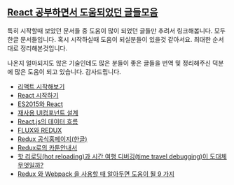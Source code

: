 ## [React 공부하면서 도움되었던 글들모음](http://witinweb.com/post/144650892442/react-%EA%B3%B5%EB%B6%80%ED%95%98%EB%A9%B4%EC%84%9C-%EB%8F%84%EC%9B%80%EB%90%98%EC%97%88%EB%8D%98-%EA%B8%80%EB%93%A4%EB%AA%A8%EC%9D%8C)

특히 시작할때 보았던 문서들 중 도움이 많이 되었던 글들만 추려서 링크해봅니다. 모두 한글 문서들입니다. 혹시 시작하실때 도움이 되실분들이 있을것 같아서요. 최대한 순서대로 정리해본것입니다.

나온지 얼마되지도 않은 기술인데도 많은 분들이 좋은 글들을 번역 및 정리해주신 덕분에 많은 도움이 되고 있습니다. 감사드립니다.

* [리액트 시작해보기](http://t.umblr.com/redirect?z=http%3A%2F%2Freactkr.github.io%2Freact%2Fdocs%2Fgetting-started-ko-KR.html&t=ZmFkYzZiYzU1ZTBjMjY1M2QzMjRjMTIxNTE5OWUxZDY0YTBiZDQ5MyxrWG9odEpPZg%3D%3D&b=t%3A38afnIjGKgKLdaQ_X_rQaA&p=http%3A%2F%2Fwitinweb.com%2Fpost%2F144650892442%2Freact-%EA%B3%B5%EB%B6%80%ED%95%98%EB%A9%B4%EC%84%9C-%EB%8F%84%EC%9B%80%EB%90%98%EC%97%88%EB%8D%98-%EA%B8%80%EB%93%A4%EB%AA%A8%EC%9D%8C&m=1)
* [React 시작하기](http://t.umblr.com/redirect?z=http%3A%2F%2Fwebframeworks.kr%2Ftutorials%2Freact%2Fgetting-started&t=YjkyZDFiYzJiZTRhMzJkZWRhODdmOWI5YTBjYzgxYjM5MTUxNGEzNyxrWG9odEpPZg%3D%3D&b=t%3A38afnIjGKgKLdaQ_X_rQaA&p=http%3A%2F%2Fwitinweb.com%2Fpost%2F144650892442%2Freact-%EA%B3%B5%EB%B6%80%ED%95%98%EB%A9%B4%EC%84%9C-%EB%8F%84%EC%9B%80%EB%90%98%EC%97%88%EB%8D%98-%EA%B8%80%EB%93%A4%EB%AA%A8%EC%9D%8C&m=1)
* [ES2015와 React](http://t.umblr.com/redirect?z=http%3A%2F%2Fwebframeworks.kr%2Ftutorials%2Freact%2Fes2015-react%2F&t=ZDcxMWZhNDA3ZTE3MmU0NGQ5YTUxZTYzYzRiNDQ3ZDEwOWE5YTk3YSxrWG9odEpPZg%3D%3D&b=t%3A38afnIjGKgKLdaQ_X_rQaA&p=http%3A%2F%2Fwitinweb.com%2Fpost%2F144650892442%2Freact-%EA%B3%B5%EB%B6%80%ED%95%98%EB%A9%B4%EC%84%9C-%EB%8F%84%EC%9B%80%EB%90%98%EC%97%88%EB%8D%98-%EA%B8%80%EB%93%A4%EB%AA%A8%EC%9D%8C&m=1)
* [재사용 UI컴포넌트 설계](http://t.umblr.com/redirect?z=http%3A%2F%2Freadme.skplanet.com%2F%3Fp%3D12611&t=MTEzZmVhZjA2ZGU4NDUzMmZmMzFkN2I5NmFlYWI0ZmVmZTYxNzBmOSxrWG9odEpPZg%3D%3D&b=t%3A38afnIjGKgKLdaQ_X_rQaA&p=http%3A%2F%2Fwitinweb.com%2Fpost%2F144650892442%2Freact-%EA%B3%B5%EB%B6%80%ED%95%98%EB%A9%B4%EC%84%9C-%EB%8F%84%EC%9B%80%EB%90%98%EC%97%88%EB%8D%98-%EA%B8%80%EB%93%A4%EB%AA%A8%EC%9D%8C&m=1)
* [React.js의 데이터 흐름](http://t.umblr.com/redirect?z=http%3A%2F%2Fwebframeworks.kr%2Ftutorials%2Freact%2Freact-dataflow&t=OGY2MTk0MmRiZmZlMmEyMWNmOWY2ZTIyODcxMGJkNjBlMjNiOGY2MSxrWG9odEpPZg%3D%3D&b=t%3A38afnIjGKgKLdaQ_X_rQaA&p=http%3A%2F%2Fwitinweb.com%2Fpost%2F144650892442%2Freact-%EA%B3%B5%EB%B6%80%ED%95%98%EB%A9%B4%EC%84%9C-%EB%8F%84%EC%9B%80%EB%90%98%EC%97%88%EB%8D%98-%EA%B8%80%EB%93%A4%EB%AA%A8%EC%9D%8C&m=1)
* [FLUX와 REDUX](http://t.umblr.com/redirect?z=https%3A%2F%2Ftaegon.kim%2Farchives%2F5288&t=NjBiODU5NWZmYWQ2N2QwZjc2NmExMDRiODMwMzg1MDQ5YTA0NGE3OCxrWG9odEpPZg%3D%3D&b=t%3A38afnIjGKgKLdaQ_X_rQaA&p=http%3A%2F%2Fwitinweb.com%2Fpost%2F144650892442%2Freact-%EA%B3%B5%EB%B6%80%ED%95%98%EB%A9%B4%EC%84%9C-%EB%8F%84%EC%9B%80%EB%90%98%EC%97%88%EB%8D%98-%EA%B8%80%EB%93%A4%EB%AA%A8%EC%9D%8C&m=1)
* [Redux 공식홈페이지\(한글\)](http://t.umblr.com/redirect?z=http%3A%2F%2Fdobbit.github.io%2Fredux%2F&t=YjU1N2Q3YTdmMTY3ZTliZmE1ZWViOTc4YzkwYWIzMGY1ZmFmOThlMSxrWG9odEpPZg%3D%3D&b=t%3A38afnIjGKgKLdaQ_X_rQaA&p=http%3A%2F%2Fwitinweb.com%2Fpost%2F144650892442%2Freact-%EA%B3%B5%EB%B6%80%ED%95%98%EB%A9%B4%EC%84%9C-%EB%8F%84%EC%9B%80%EB%90%98%EC%97%88%EB%8D%98-%EA%B8%80%EB%93%A4%EB%AA%A8%EC%9D%8C&m=1)
* [Redux로의 카툰안내서](http://t.umblr.com/redirect?z=http%3A%2F%2Fbestalign.github.io%2F2015%2F10%2F26%2Fcartoon-intro-to-redux%2F&t=YjYxMmJmNmE0YWFmNTAzMGYwOTM4MzA0NjBlZjk3ZGVlOTJjZTExNSxrWG9odEpPZg%3D%3D&b=t%3A38afnIjGKgKLdaQ_X_rQaA&p=http%3A%2F%2Fwitinweb.com%2Fpost%2F144650892442%2Freact-%EA%B3%B5%EB%B6%80%ED%95%98%EB%A9%B4%EC%84%9C-%EB%8F%84%EC%9B%80%EB%90%98%EC%97%88%EB%8D%98-%EA%B8%80%EB%93%A4%EB%AA%A8%EC%9D%8C&m=1)
* [핫 리로딩\(hot reloading\)과 시간 여행 디버깅\(time travel debugging\)이 도대체 무엇일까?](http://t.umblr.com/redirect?z=http%3A%2F%2Fbestalign.github.io%2F2015%2F10%2F27%2Fredux-hot-reloading-and-time-travel-debugging%2F&t=ZDUxNmQ4N2I4ZjVkZGI0NzE5NTYzYmFjYTJjZTYxN2M2MTdlOGVhYSxrWG9odEpPZg%3D%3D&b=t%3A38afnIjGKgKLdaQ_X_rQaA&p=http%3A%2F%2Fwitinweb.com%2Fpost%2F144650892442%2Freact-%EA%B3%B5%EB%B6%80%ED%95%98%EB%A9%B4%EC%84%9C-%EB%8F%84%EC%9B%80%EB%90%98%EC%97%88%EB%8D%98-%EA%B8%80%EB%93%A4%EB%AA%A8%EC%9D%8C&m=1)
* [Redux 와 Webpack 을 사용할 때 알아두면 도움이 될 9 가지](http://t.umblr.com/redirect?z=http%3A%2F%2Fblog.weirdx.io%2Fpost%2F25942&t=Yzg0ZjQwOGUwZmM2ODEwYWY2OWM1OGRjYzI1ZWFlNGY5ZjQ3NmQzMixrWG9odEpPZg%3D%3D&b=t%3A38afnIjGKgKLdaQ_X_rQaA&p=http%3A%2F%2Fwitinweb.com%2Fpost%2F144650892442%2Freact-%EA%B3%B5%EB%B6%80%ED%95%98%EB%A9%B4%EC%84%9C-%EB%8F%84%EC%9B%80%EB%90%98%EC%97%88%EB%8D%98-%EA%B8%80%EB%93%A4%EB%AA%A8%EC%9D%8C&m=1)



